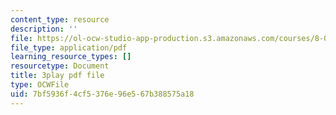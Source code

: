 ```yaml
---
content_type: resource
description: ''
file: https://ol-ocw-studio-app-production.s3.amazonaws.com/courses/8-01sc-classical-mechanics-fall-2016/7bf5936f4cf5376e96e567b388575a18_xh_LCHvzp-Q.pdf
file_type: application/pdf
learning_resource_types: []
resourcetype: Document
title: 3play pdf file
type: OCWFile
uid: 7bf5936f-4cf5-376e-96e5-67b388575a18
---
```

